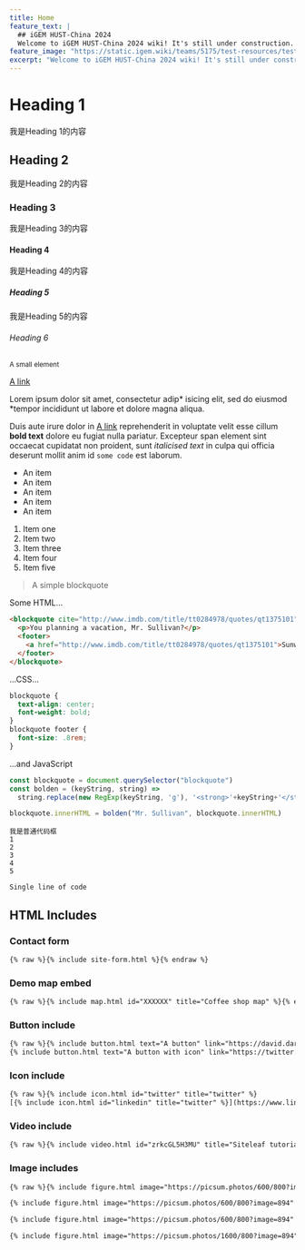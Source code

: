 ```yaml
---
title: Home
feature_text: |
  ## iGEM HUST-China 2024
  Welcome to iGEM HUST-China 2024 wiki! It's still under construction. Please stay tuned for more information.
feature_image: "https://static.igem.wiki/teams/5175/test-resources/test-image-1300x400.jpg"
excerpt: "Welcome to iGEM HUST-China 2024 wiki! It's still under construction. Please stay tuned for more information."
---
```


# Heading 1
我是Heading 1的内容
## Heading 2
我是Heading 2的内容
### Heading 3
我是Heading 3的内容
#### Heading 4
我是Heading 4的内容
##### Heading 5
我是Heading 5的内容
###### Heading 6

<small>A small element</small>

[A link](https://david.darn.es "A link")

Lorem ipsum dolor sit amet, consectetur adip* isicing elit, sed do eiusmod *tempor incididunt ut labore et dolore magna aliqua.

Duis aute irure dolor in [A link](https://david.darn.es "A link") reprehenderit in voluptate velit esse cillum **bold text** dolore eu fugiat nulla pariatur. Excepteur span element sint occaecat cupidatat non proident, sunt _italicised text_ in culpa qui officia deserunt mollit anim id `some code` est laborum.

* An item
* An item
* An item
* An item
* An item

1. Item one
2. Item two
3. Item three
4. Item four
5. Item five

> A simple blockquote

Some HTML...

``` html
<blockquote cite="http://www.imdb.com/title/tt0284978/quotes/qt1375101">
  <p>You planning a vacation, Mr. Sullivan?</p>
  <footer>
    <a href="http://www.imdb.com/title/tt0284978/quotes/qt1375101">Sunways Security Guard</a>
  </footer>
</blockquote>
```

...CSS...

``` css
blockquote {
  text-align: center;
  font-weight: bold;
}
blockquote footer {
  font-size: .8rem;
}
```

...and JavaScript

``` js
const blockquote = document.querySelector("blockquote")
const bolden = (keyString, string) =>
  string.replace(new RegExp(keyString, 'g'), '<strong>'+keyString+'</strong>')

blockquote.innerHTML = bolden("Mr. Sullivan", blockquote.innerHTML)
```

```
我是普通代码框
1
2
3
4
5
```

`Single line of code`

## HTML Includes

### Contact form

``` html
{% raw %}{% include site-form.html %}{% endraw %}
```

### Demo map embed

``` html
{% raw %}{% include map.html id="XXXXXX" title="Coffee shop map" %}{% endraw %}
```

### Button include


``` html
{% raw %}{% include button.html text="A button" link="https://david.darn.es" %}
{% include button.html text="A button with icon" link="https://twitter.com/daviddarnes" icon="twitter" %}{% endraw %}
```

### Icon include

``` html
{% raw %}{% include icon.html id="twitter" title="twitter" %}
[{% include icon.html id="linkedin" title="twitter" %}](https://www.linkedin.com/in/daviddarnes){% endraw %}
```

### Video include

``` html
{% raw %}{% include video.html id="zrkcGL5H3MU" title="Siteleaf tutorial video" %}{% endraw %}
```


### Image includes


``` html
{% raw %}{% include figure.html image="https://picsum.photos/600/800?image=894" caption="Image with caption" width="300" height="800" %}

{% include figure.html image="https://picsum.photos/600/800?image=894" caption="Right aligned image" position="right" width="300" height="800" %}

{% include figure.html image="https://picsum.photos/600/800?image=894" caption="Left aligned image" position="left" width="300" height="800" %}

{% include figure.html image="https://picsum.photos/1600/800?image=894" alt="Image with just alt text" %}{% endraw %}
```
